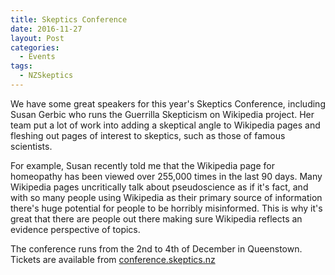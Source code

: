 ```yaml
---
title: Skeptics Conference
date: 2016-11-27
layout: Post
categories:
  - Events
tags:
  - NZSkeptics
---
```


We have some great speakers for this year's Skeptics Conference, including Susan Gerbic who runs the Guerrilla Skepticism on Wikipedia project. Her team put a lot of work into adding a skeptical angle to Wikipedia pages and fleshing out pages of interest to skeptics, such as those of famous scientists.

<!-- more -->

For example, Susan recently told me that the Wikipedia page for homeopathy has been viewed over 255,000 times in the last 90 days. Many Wikipedia pages uncritically talk about pseudoscience as if it's fact, and with so many people using Wikipedia as their primary source of information there's huge potential for people to be horribly misinformed. This is why it's great that there are people out there making sure Wikipedia reflects an evidence perspective of topics.

The conference runs from the 2nd to 4th of December in Queenstown. Tickets are available from [conference.skeptics.nz](http://conference.skeptics.nz)
